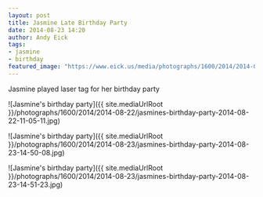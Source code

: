 ```yaml
---
layout: post
title: Jasmine Late Birthday Party
date: 2014-08-23 14:20
author: Andy Eick
tags: 
- jasmine
- birthday
featured_image: "https://www.eick.us/media/photographs/1600/2014/2014-08-23/jasmines-birthday-party-2014-08-23-14-50-08.jpg"
---
```

Jasmine played laser tag for her birthday party

![Jasmine's birthday party]({{ site.mediaUrlRoot }}/photographs/1600/2014/2014-08-22/jasmines-birthday-party-2014-08-22-11-05-11.jpg)

![Jasmine's birthday party]({{ site.mediaUrlRoot }}/photographs/1600/2014/2014-08-23/jasmines-birthday-party-2014-08-23-14-50-08.jpg)

![Jasmine's birthday party]({{ site.mediaUrlRoot }}/photographs/1600/2014/2014-08-23/jasmines-birthday-party-2014-08-23-14-51-23.jpg)
